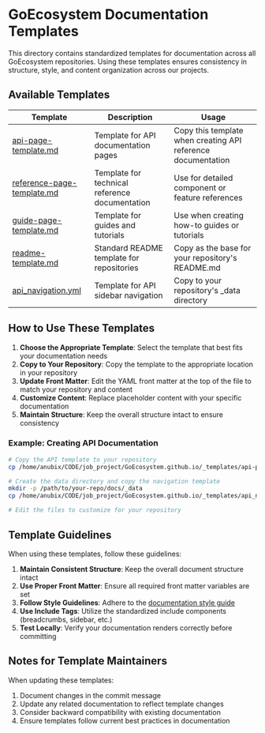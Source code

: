 # GoEcosystem Documentation Templates

This directory contains standardized templates for documentation across all GoEcosystem repositories. Using these templates ensures consistency in structure, style, and content organization across our projects.

## Available Templates

| Template | Description | Usage |
|----------|-------------|-------|
| [api-page-template.md](./api-page-template.md) | Template for API documentation pages | Copy this template when creating API reference documentation |
| [reference-page-template.md](./reference-page-template.md) | Template for technical reference documentation | Use for detailed component or feature references |
| [guide-page-template.md](./guide-page-template.md) | Template for guides and tutorials | Use when creating how-to guides or tutorials |
| [readme-template.md](./readme-template.md) | Standard README template for repositories | Copy as the base for your repository's README.md |
| [api_navigation.yml](./api_navigation.yml) | Template for API sidebar navigation | Copy to your repository's _data directory |

## How to Use These Templates

1. **Choose the Appropriate Template**: Select the template that best fits your documentation needs
2. **Copy to Your Repository**: Copy the template to the appropriate location in your repository
3. **Update Front Matter**: Edit the YAML front matter at the top of the file to match your repository and content
4. **Customize Content**: Replace placeholder content with your specific documentation
5. **Maintain Structure**: Keep the overall structure intact to ensure consistency

### Example: Creating API Documentation

```bash
# Copy the API template to your repository
cp /home/anubix/CODE/job_project/GoEcosystem.github.io/_templates/api-page-template.md /path/to/your-repo/docs/api/index.md

# Create the data directory and copy the navigation template
mkdir -p /path/to/your-repo/docs/_data
cp /home/anubix/CODE/job_project/GoEcosystem.github.io/_templates/api_navigation.yml /path/to/your-repo/docs/_data/api_navigation.yml

# Edit the files to customize for your repository
```

## Template Guidelines

When using these templates, follow these guidelines:

1. **Maintain Consistent Structure**: Keep the overall document structure intact
2. **Use Proper Front Matter**: Ensure all required front matter variables are set
3. **Follow Style Guidelines**: Adhere to the [documentation style guide](https://goecosystem.github.io/guides/documentation-style-guide/)
4. **Use Include Tags**: Utilize the standardized include components (breadcrumbs, sidebar, etc.)
5. **Test Locally**: Verify your documentation renders correctly before committing

## Notes for Template Maintainers

When updating these templates:

1. Document changes in the commit message
2. Update any related documentation to reflect template changes
3. Consider backward compatibility with existing documentation
4. Ensure templates follow current best practices in documentation
